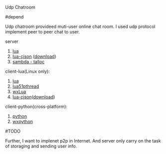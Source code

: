 Udp Chatroom

#depend

Udp chatroom provideed muti-user online chat room. I used udp protocol implement peer to peer chat to user. 

server
1. [lua](http://www.lua.org/)
2. [lua-cjson](https://github.com/mpx/lua-cjson/) ([download](http://files.luaforge.net/releases/luajsonlib/luajsonlib/LuaJSONLibrary1.2))
3. [sambda - talloc](http://talloc.samba.org/)

client-lua(Linux only):
1. [lua](http://www.lua.org/)
2. [lua51pthread](http://lua51pthread.luaforge.net/)
3. [wxLua](http://wxlua.sourceforge.net/)
4. [lua-cjson](https://github.com/mpx/lua-cjson/)([download](http://files.luaforge.net/releases/luajsonlib/luajsonlib/LuaJSONLibrary1.2))

client-python(cross-platform):
1. [python](https://www.python.org/)
2. [wxpython](http://www.wxpython.org/)


#TODO

Further, I want to implenet p2p in Internet. And server only carry on the task of storaging and sending user info.

